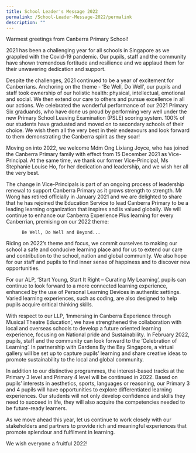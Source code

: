 ```yaml
---
title: School Leader's Message 2022
permalink: /School-Leader-Message-2022/permalink
description: ""
---
```

Warmest greetings from Canberra Primary School!

2021 has been a challenging year for all schools in Singapore as we grappled with the Covid-19 pandemic. Our pupils, staff and the community have shown tremendous fortitude and resilience and we applaud them for their unwavering dedication and support.

Despite the challenges, 2021 continued to be a year of excitement for Canberrians. Anchoring on the theme - ‘Be Well, Do Well’, our pupils and staff took ownership of our holistic health: physical, intellectual, emotional and social. We then extend our care to others and pursue excellence in all our actions. We celebrated the wonderful performance of our 2021 Primary Six graduands, who have done us proud by performing very well under the new Primary School Leaving Examination (PSLE) scoring system. 100% of our students have graduated and moved on to secondary schools of their choice. We wish them all the very best in their endeavours and look forward to them demonstrating the Canberra spirit as they soar!

Moving on into 2022, we welcome Mdm Ong Lixiang Joyce, who has joined the Canberra Primary family with effect from 15 December 2021 as Vice-Principal. At the same time, we thank our former Vice-Principal, Ms Stephanie Louise Ho, for her dedication and leadership, and we wish her all the very best.

 The change in Vice-Principals is part of an ongoing process of leadership renewal to support Canberra Primary as it grows strength to strength. Mr Wong has retired officially in January 2021 and we are delighted to share that he has rejoined the Education Service to lead Canberra Primary to be a leading learning organization that inspires and is valued globally. We will continue to enhance our Canberra Experience Plus learning for every Canberrian, premising on our 2022 theme:

          Be Well, Do Well and Beyond...

 Riding on 2022’s theme and focus, we commit ourselves to making our school a safe and conducive learning place and for us to extend our care and contribution to the school, nation and global community. We also hope for our staff and pupils to find inner sense of happiness and to discover new opportunities.

For our ALP, ‘Start Young, Start It Right – Curating My Learning’, pupils can continue to look forward to a more connected learning experience, enhanced by the use of Personal Learning Devices in authentic settings. Varied learning experiences, such as coding, are also designed to help pupils acquire critical thinking skills.

With respect to our LLP, ‘Immersing in Canberra Experience through Musical Theatre Education’, we have strengthened the collaboration with local and overseas schools to develop a future oriented learning experience, focusing on National pride and Sustainability. In February 2022, pupils, staff and the community can look forward to the ‘Celebration of Learning’. In partnership with Gardens By the Bay Singapore, a virtual gallery will be set up to capture pupils’ learning and share creative ideas to promote sustainability to the local and global community.

In addition to our distinctive programmes, the interest-based tracks at the Primary 3 level and Primary 4 level will be continued in 2022. Based on pupils’ interests in aesthetics, sports, languages or reasoning, our Primary 3 and 4 pupils will have opportunities to explore differentiated learning experiences. Our students will not only develop confidence and skills they need to succeed in life, they will also acquire the competencies needed to be future-ready learners.

 As we move ahead this year, let us continue to work closely with our stakeholders and partners to provide rich and meaningful experiences that promote splendour and fulfilment in learning.

 We wish everyone a fruitful 2022!